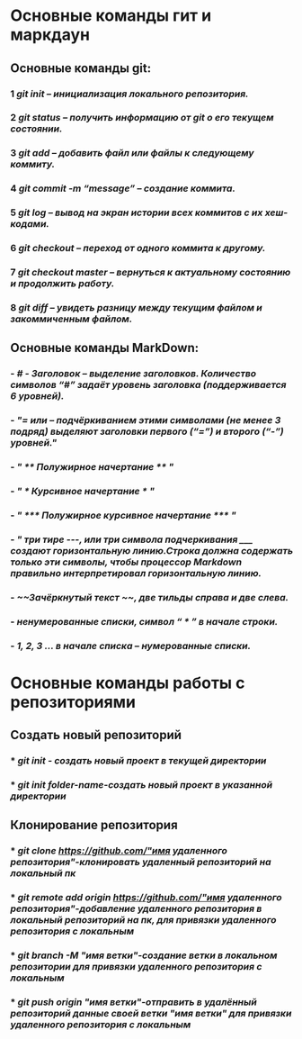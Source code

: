 # **Основные команды гит и маркдаун**
## **Основные команды git:** 
### 1   ***git init – инициализация локального репозитория.***  

### 2 ***git status – получить информацию от git о его текущем состоянии.***

### 3 ***git add – добавить файл или файлы к следующему коммиту.***

### 4 ***git commit -m “message” – создание коммита.***

### 5 ***git log – вывод на экран истории всех коммитов с их хеш-кодами.***

### 6 ***git checkout – переход от одного коммита к другому.***

### 7 ***git checkout master – вернуться к актуальному состоянию и продолжить работу.***

### 8 ***git diff – увидеть разницу между текущим файлом и закоммиченным файлом.***  

## **Основные команды MarkDown:**

### - ***# - Заголовок – выделение заголовков. Количество символов “#” задаёт уровень заголовка (поддерживается 6 уровней).***  

### - ***"= или  – подчёркиванием этими символами (не менее 3 подряд) выделяют заголовки первого (“=”) и второго (“-”) уровней."***  

### - ***" ** Полужирное начертание ** "***  

### - ***" * Курсивное начертание * "***

### - ***" *** Полужирное курсивное начертание *** "***  

### - ***" три тире ---, или три символа подчеркивания ___ создают горизонтальную линию.Строка должна содержать только эти символы, чтобы процессор Markdown правильно интерпретировал горизонтальную линию.***  

### - ***~~Зачёркнутый текст ~~, две тильды справа и две слева.***

### - ***ненумерованные списки, символ    “ * ” в начале строки.***

### - ***1, 2, 3 … в начале списка – нумерованные списки.***

# **Основные команды работы с репозиториями**

## **Создать новый репозиторий**

### * ***git init - создать новый проект в текущей директории***

### * ***git init folder-name-создать новый проект в указанной директории***

## **Клонирование репозитория**

### * ***git clone https://github.com/"имя удаленного репозитория"-клонировать удаленный репозиторий на локальный пк***

### * ***git remote add origin https://github.com/"имя удаленного репозитория"-добавление удаленного репозитория в локальный репозиторий на пк, для привязки удаленного репозитория с локальным***

### * ***git branch -M "имя ветки"-создание ветки в локальном репозитории для привязки удаленного репозитория с локальным***

### * ***git push origin "имя ветки"-отправить в удалённый репозиторий  данные своей ветки "имя ветки" для привязки удаленного репозитория с локальным***



